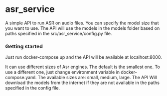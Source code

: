 asr_service
==============================

A simple API to run ASR on audio files. You can specify the model size that you want to use. The API will use the models in the models folder based on paths specified in the src/asr_service/config.py file.

### Getting started
Just run docker-compose up and the API will be available at localhost:8000.

It can use different sizes of Asr engines. The default is the smallest one. To use a different one, just change environment variable in docker-compose.yaml. The available sizes are: small, medium, large.
The API Will download the models from the internet if they are not available in the paths specified in the config file.
